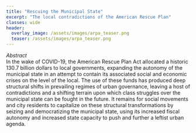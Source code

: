 ```yaml
---
title: "Rescuing the Municipal State"
excerpt: "The local contradictions of the American Rescue Plan"
classes: wide
header:
  overlay_image: /assets/images/arpa_teaser.png
  teaser: /assets/images/arpa_teaser.png
---
```


<em>Abstract</em>
<br>
In the wake of COVID-19, the American Rescue Plan Act allocated a historic 130.7 billion dollars to local governments, expanding the autonomy of the municipal state in an attempt to contain its associated social and economic crises on the level of the local. The use of these funds has produced deep structural shifts in prevailing regimes of urban governance, leaving a host of contradictions and a shifting terrain upon which class struggles over the municipal state can be fought in the future. It remains for social movements and city residents to capitalize on these structural transformations by seizing and democratizing the municipal state, using its increased fiscal autonomy and increased state capacity to push and further a leftist urban agenda. 
